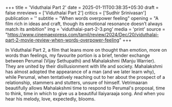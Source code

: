 +++
title = 'Viduthalai Part 2'
date = 2025-01-11T00:38:35+05:30
draft = false
mreviews = ['Viduthalai Part 2']
critics = ['Sudhir Srinivasan']
publication = ''
subtitle = "When words overpower feeling"
opening = "A film rich in ideas and craft, though its emotional resonance doesn’t always match its ambition"
img = 'viduthalai-part-2-3.png'
media = 'print'
source = "https://www.cinemaexpress.com/tamil/review/2024/Dec/20/viduthalai-part-2-movie-review-when-words-overpower-feeling"
+++

In Viduthalai Part 2, a film that leans more on thought than emotion, more on words than feelings, my favourite portion is a brief, tender exchange between Perumal (Vijay Sethupathi) and Mahalakshmi (Manju Warrier). They are united by their disillusionment with life and society. Mahalakshmi has almost adopted the appearance of a man (and we later learn why), while Perumal, when tentatively reaching out to her about the prospect of a relationship, stammers and stutters, unsure of himself. Vetrimaaran beautifully allows Mahalakshmi time to respond to Perumal's proposal, time to think, time in which to give us a beautiful Ilaiyaraaja song. And when you hear his melody, love, expectedly, blooms.
